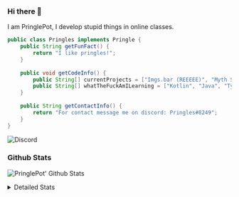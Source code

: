 ### Hi there 👋

I am PringlePot, I develop stupid things in online classes. 

```java
public class Pringles implements Pringle {
    public String getFunFact() {
        return "I like pringles!";
    }
    
    public void getCodeInfo() {
        public String[] currentProjects = ["Imgs.bar (REEEEE)", "Myth Sniper (Dead)"];
        public String[] whatTheFuckAmILearning = ["Kotlin", "Java", "Typescript", "NextJS"];
    }
    
    public String getContactInfo() {
        return "For contact message me on discord: Pringles#8249";
    }
}
```
![Discord](https://discord.c99.nl/widget/theme-1/226911291636318208.png)


### Github Stats
![PringlePot' Github Stats](https://github-readme-stats.vercel.app/api?username=PringlePot&show_icons=true&theme=dark)

<details>
  <summary>Detailed Stats</summary>
    
<!--START_SECTION:waka-->
![Lines of code](https://img.shields.io/badge/From%20Hello%20World%20I%27ve%20Written-84866%20lines%20of%20code-blue)

**🐱 My Github Data** 

> 🏆 282 Contributions in the Year 2021
 > 
> 📦 85.9 kB Used in Github's Storage 
 > 
> 💼 Opted to Hire
 > 
> 📜 6 Public Repositories 
 > 
> 🔑 9 Private Repositories  
 > 
**I'm an Early 🐤** 

```text
🌞 Morning    51 commits     █████░░░░░░░░░░░░░░░░░░░░   21.43% 
🌆 Daytime    95 commits     ██████████░░░░░░░░░░░░░░░   39.92% 
🌃 Evening    92 commits     █████████░░░░░░░░░░░░░░░░   38.66% 
🌙 Night      0 commits      ░░░░░░░░░░░░░░░░░░░░░░░░░   0.0%

```
📅 **I'm Most Productive on Sunday** 

```text
Monday       37 commits     ████░░░░░░░░░░░░░░░░░░░░░   15.55% 
Tuesday      8 commits      ░░░░░░░░░░░░░░░░░░░░░░░░░   3.36% 
Wednesday    29 commits     ███░░░░░░░░░░░░░░░░░░░░░░   12.18% 
Thursday     44 commits     ████░░░░░░░░░░░░░░░░░░░░░   18.49% 
Friday       25 commits     ██░░░░░░░░░░░░░░░░░░░░░░░   10.5% 
Saturday     39 commits     ████░░░░░░░░░░░░░░░░░░░░░   16.39% 
Sunday       56 commits     ██████░░░░░░░░░░░░░░░░░░░   23.53%

```


📊 **This Week I Spent My Time On** 

```text
💬 Programming Languages: 
TypeScript               7 hrs 3 mins        █████████████████░░░░░░░░   70.96% 
Python                   50 mins             ██░░░░░░░░░░░░░░░░░░░░░░░   8.53% 
Java                     27 mins             █░░░░░░░░░░░░░░░░░░░░░░░░   4.67% 
Go                       20 mins             ░░░░░░░░░░░░░░░░░░░░░░░░░   3.37% 
EJS                      17 mins             ░░░░░░░░░░░░░░░░░░░░░░░░░   2.95%

🔥 Editors: 
IntelliJ                 9 hrs 56 mins       █████████████████████████   100.0%

```

**I Mostly Code in Java** 

```text
Java                     5 repos             ███████████████░░░░░░░░░░   62.5% 
Python                   1 repo              ███░░░░░░░░░░░░░░░░░░░░░░   12.5% 
Kotlin                   1 repo              ███░░░░░░░░░░░░░░░░░░░░░░   12.5% 
CSS                      1 repo              ███░░░░░░░░░░░░░░░░░░░░░░   12.5%

```



<!--END_SECTION:waka-->
</details>
